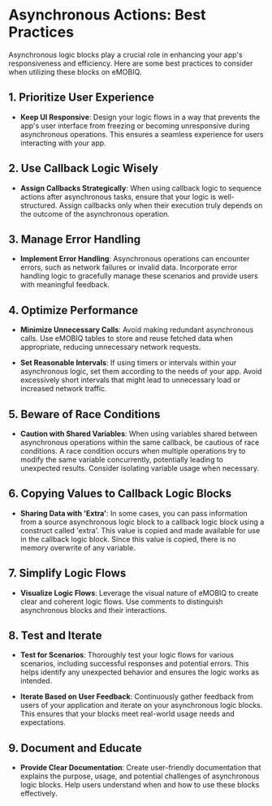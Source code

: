 # Asynchronous Actions: Best Practices

Asynchronous logic blocks play a crucial role in enhancing your app's responsiveness and efficiency. Here are some best practices to consider when utilizing these blocks on eMOBIQ.

## 1. Prioritize User Experience

- **Keep UI Responsive**: Design your logic flows in a way that prevents the app's user interface from freezing or becoming unresponsive during asynchronous operations. This ensures a seamless experience for users interacting with your app.

## 2. Use Callback Logic Wisely

- **Assign Callbacks Strategically**: When using callback logic to sequence actions after asynchronous tasks, ensure that your logic is well-structured. Assign callbacks only when their execution truly depends on the outcome of the asynchronous operation.

## 3. Manage Error Handling

- **Implement Error Handling**: Asynchronous operations can encounter errors, such as network failures or invalid data. Incorporate error handling logic to gracefully manage these scenarios and provide users with meaningful feedback.

## 4. Optimize Performance

- **Minimize Unnecessary Calls**: Avoid making redundant asynchronous calls. Use eMOBIQ tables to store and reuse fetched data when appropriate, reducing unnecessary network requests.

- **Set Reasonable Intervals**: If using timers or intervals within your asynchronous logic, set them according to the needs of your app. Avoid excessively short intervals that might lead to unnecessary load or increased network traffic.

## 5. Beware of Race Conditions

- **Caution with Shared Variables**: When using variables shared between asynchronous operations within the same callback, be cautious of race conditions. A race condition occurs when multiple operations try to modify the same variable concurrently, potentially leading to unexpected results. Consider isolating variable usage when necessary.

## 6. Copying Values to Callback Logic Blocks

- **Sharing Data with 'Extra'**: In some cases, you can pass information from a source asynchronous logic block to a callback logic block using a construct called 'extra'. This value is copied and made available for use in the callback logic block. Since this value is copied, there is no memory overwrite of any variable.

## 7. Simplify Logic Flows

<!-- - **Break Down Complex Tasks**: Divide intricate tasks into smaller, manageable sub-tasks. Each sub-task can be executed asynchronously, promoting a more organized and maintainable logic flow. -->

- **Visualize Logic Flows**: Leverage the visual nature of eMOBIQ to create clear and coherent logic flows. Use comments to distinguish asynchronous blocks and their interactions.

## 8. Test and Iterate

- **Test for Scenarios**: Thoroughly test your logic flows for various scenarios, including successful responses and potential errors. This helps identify any unexpected behavior and ensures the logic works as intended.

- **Iterate Based on User Feedback**: Continuously gather feedback from users of your application and iterate on your asynchronous logic blocks. This ensures that your blocks meet real-world usage needs and expectations.

## 9. Document and Educate

- **Provide Clear Documentation**: Create user-friendly documentation that explains the purpose, usage, and potential challenges of asynchronous logic blocks. Help users understand when and how to use these blocks effectively.
